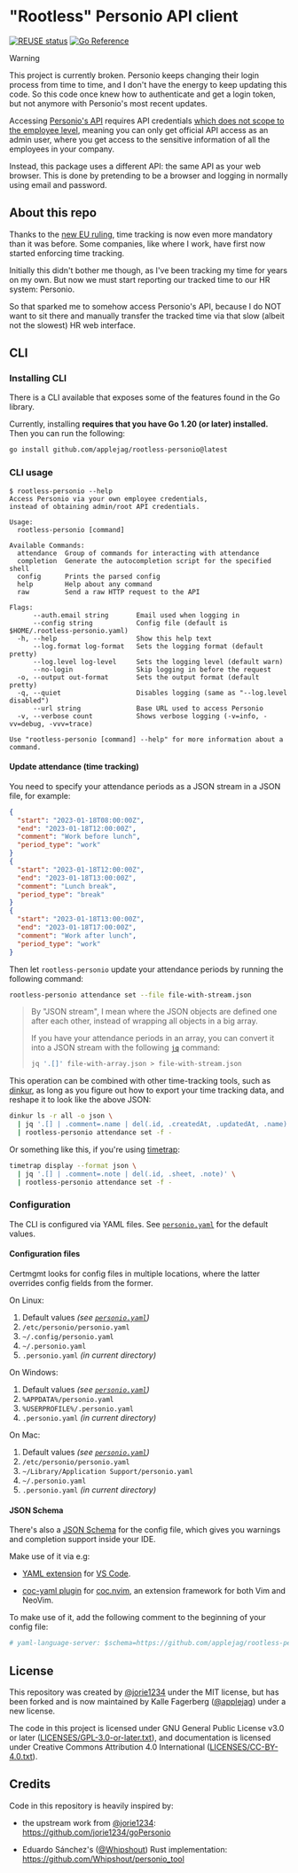 <!--
SPDX-FileCopyrightText: 2023 Kalle Fagerberg

SPDX-License-Identifier: CC-BY-4.0
-->

# "Rootless" Personio API client

[![REUSE status](https://api.reuse.software/badge/github.com/applejag/rootless-personio)](https://api.reuse.software/info/github.com/applejag/rootless-personio)
[![Go Reference](https://pkg.go.dev/badge/github.com/applejag/rootless-personio/pkg/personio.svg)](https://pkg.go.dev/github.com/applejag/rootless-personio/pkg/personio)

> [!WARNING]
> This project is currently broken. Personio keeps changing their login process
> from time to time, and I don't have the energy to keep updating this code.
> So this code once knew how to authenticate and get a login token, but not
> anymore with Personio's most recent updates.

Accessing [Personio's API](https://developer.personio.de/docs)
requires API credentials [which does not scope to the employee level](https://developer.personio.de/discuss/634e4b08a3f8d80051c52cfe),
meaning you can only get official API access as an admin user,
where you get access to the sensitive information of all the employees in your
company.

Instead, this package uses a different API: the same API as your web browser.
This is done by pretending to be a browser and logging in normally using
email and password.

## About this repo

Thanks to the [new EU ruling](https://www.shrm.org/resourcesandtools/hr-topics/global-hr/pages/eu-mandatory-time-tracking.aspx),
time tracking is now even more mandatory than it was before. Some companies,
like where I work, have first now started enforcing time tracking.

Initially this didn't bother me though, as I've been tracking my time for years
on my own. But now we must start reporting our tracked time to our HR system:
Personio.

So that sparked me to somehow access Personio's API, because I do NOT want to
sit there and manually transfer the tracked time via that slow
(albeit not the slowest) HR web interface.

## CLI

### Installing CLI

There is a CLI available that exposes some of the features found in the
Go library.

Currently, installing **requires that you have Go 1.20 (or later) installed.**
Then you can run the following:

```sh
go install github.com/applejag/rootless-personio@latest
```

### CLI usage

```console
$ rootless-personio --help
Access Personio via your own employee credentials,
instead of obtaining admin/root API credentials.

Usage:
  rootless-personio [command]

Available Commands:
  attendance  Group of commands for interacting with attendance
  completion  Generate the autocompletion script for the specified shell
  config      Prints the parsed config
  help        Help about any command
  raw         Send a raw HTTP request to the API

Flags:
      --auth.email string       Email used when logging in
      --config string           Config file (default is $HOME/.rootless-personio.yaml)
  -h, --help                    Show this help text
      --log.format log-format   Sets the logging format (default pretty)
      --log.level log-level     Sets the logging level (default warn)
      --no-login                Skip logging in before the request
  -o, --output out-format       Sets the output format (default pretty)
  -q, --quiet                   Disables logging (same as "--log.level disabled")
      --url string              Base URL used to access Personio
  -v, --verbose count           Shows verbose logging (-v=info, -vv=debug, -vvv=trace)

Use "rootless-personio [command] --help" for more information about a command.
```

#### Update attendance (time tracking)

You need to specify your attendance periods as a JSON stream in a JSON file,
for example:

```json
{
  "start": "2023-01-18T08:00:00Z",
  "end": "2023-01-18T12:00:00Z",
  "comment": "Work before lunch",
  "period_type": "work"
}
{
  "start": "2023-01-18T12:00:00Z",
  "end": "2023-01-18T13:00:00Z",
  "comment": "Lunch break",
  "period_type": "break"
}
{
  "start": "2023-01-18T13:00:00Z",
  "end": "2023-01-18T17:00:00Z",
  "comment": "Work after lunch",
  "period_type": "work"
}
```

Then let `rootless-personio` update your attendance periods by running the
following command:

```sh
rootless-personio attendance set --file file-with-stream.json
```

> By "JSON stream", I mean where the JSON objects are defined one after
> each other, instead of wrapping all objects in a big array.
>
> If you have your attendance periods in an array, you can convert it into
> a JSON stream with the following [`jq`](http://stedolan.github.io/jq/)
> command:
>
> ```sh
> jq '.[]' file-with-array.json > file-with-stream.json
> ```

This operation can be combined with other time-tracking tools, such as
[dinkur](https://github.com/dinkur/dinkur), as long as you figure out how
to export your time tracking data, and reshape it to look like the above JSON:

```sh
dinkur ls -r all -o json \
  | jq '.[] | .comment=.name | del(.id, .createdAt, .updatedAt, .name)' \
  | rootless-personio attendance set -f -
```

Or something like this, if you're using [timetrap](https://github.com/samg/timetrap):

```sh
timetrap display --format json \
  | jq '.[] | .comment=.note | del(.id, .sheet, .note)' \
  | rootless-personio attendance set -f -
```

### Configuration

The CLI is configured via YAML files.
See [`personio.yaml`](./personio.yaml) for the default values.

#### Configuration files

Certmgmt looks for config files in multiple locations, where the latter
overrides config fields from the former.

On Linux:

1. Default values *(see [`personio.yaml`](./personio.yaml))*
2. `/etc/personio/personio.yaml`
3. `~/.config/personio.yaml`
4. `~/.personio.yaml`
5. `.personio.yaml` *(in current directory)*

On Windows:

1. Default values *(see [`personio.yaml`](./personio.yaml))*
2. `%APPDATA%/personio.yaml`
3. `%USERPROFILE%/.personio.yaml`
4. `.personio.yaml` *(in current directory)*

On Mac:

1. Default values *(see [`personio.yaml`](./personio.yaml))*
2. `/etc/personio/personio.yaml`
3. `~/Library/Application Support/personio.yaml`
4. `~/.personio.yaml`
5. `.personio.yaml` *(in current directory)*

#### JSON Schema

There's also a [JSON Schema](https://json-schema.org/) for the config file,
which gives you warnings and completion support inside your IDE.

Make use of it via e.g:

- [YAML extension](https://marketplace.visualstudio.com/items?itemName=redhat.vscode-yaml)
  for [VS Code](https://code.visualstudio.com/).

- [coc-yaml plugin](https://github.com/neoclide/coc-yaml)
  for [coc.nvim](https://github.com/neoclide/coc.nvim),
  an extension framework for both Vim and NeoVim.

To make use of it, add the following comment to the beginning of your
config file:

```yaml
# yaml-language-server: $schema=https://github.com/applejag/rootless-personio/raw/main/personio.schema.json
```

## License

This repository was created by [@jorie1234](https://github.com/jorie1234)
under the MIT license, but has been forked and is now maintained by
Kalle Fagerberg ([@applejag](https://github.com/applejag)) under a new license.

The code in this project is licensed under GNU General Public License v3.0
or later ([LICENSES/GPL-3.0-or-later.txt](LICENSES/GPL-3.0-or-later.txt)),
and documentation is licensed under Creative Commons Attribution 4.0
International ([LICENSES/CC-BY-4.0.txt](LICENSES/CC-BY-4.0.txt)).

## Credits

Code in this repository is heavily inspired by:

- the upstream work from [@jorie1234](https://github.com/jorie1234):
  <https://github.com/jorie1234/goPersonio>

- Eduardo Sánchez's ([@Whipshout](https://github.com/Whipshout))
  Rust implementation: <https://github.com/Whipshout/personio_tool>
